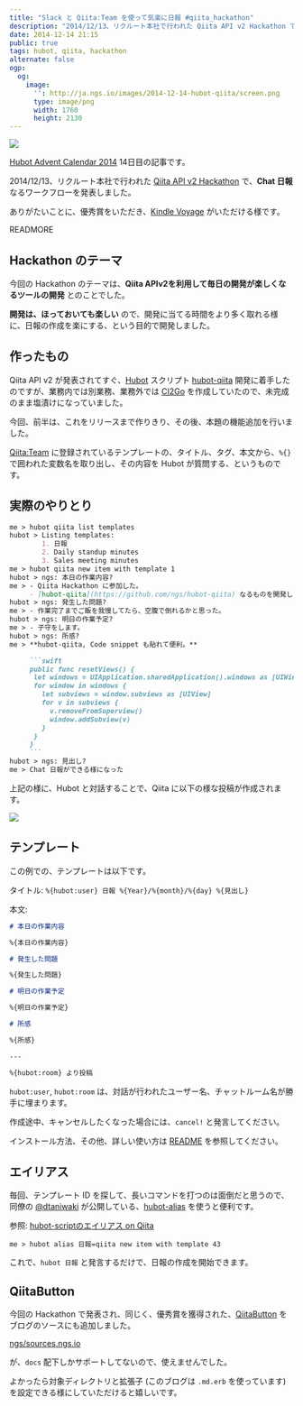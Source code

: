 ```yaml
---
title: "Slack と Qiita:Team を使って気楽に日報 #qiita_hackathon"
description: "2014/12/13、リクルート本社で行われた Qiita API v2 Hackathon で、hubot-qiita を開発し、Chat 日報 なるワークフローを発表しました。"
date: 2014-12-14 21:15
public: true
tags: hubot, qiita, hackathon
alternate: false
ogp:
  og:
    image:
      '': http://ja.ngs.io/images/2014-12-14-hubot-qiita/screen.png
      type: image/png
      width: 1760
      height: 2130
---
```


![](https://raw.githubusercontent.com/ngs/hubot-qiita/master/img/screen.gif)

[Hubot Advent Calendar 2014] 14日目の記事です。

2014/12/13、リクルート本社で行われた [Qiita API v2 Hackathon] で、**Chat 日報** なるワークフローを発表しました。

ありがたいことに、優秀賞をいただき、[Kindle Voyage] がいただける様です。

READMORE

## Hackathon のテーマ

今回の Hackathon のテーマは、**Qiita APIv2を利用して毎日の開発が楽しくなるツールの開発** とのことでした。

**開発は、ほっておいても楽しい** ので、開発に当てる時間をより多く取れる様に、日報の作成を楽にする、という目的で開発しました。

## 作ったもの

Qiita API v2 が発表されてすぐ、[Hubot] スクリプト [hubot-qiita] 開発に着手したのですが、業務内では別業務、業務外では [CI2Go] を作成していたので、未完成のまま塩漬けになっていました。

今回、前半は、これをリリースまで作りきり、その後、本題の機能追加を行いました。

[Qiita:Team] に登録されているテンプレートの、タイトル、タグ、本文から、`%{}` で囲われた変数名を取り出し、その内容を Hubot が質問する、というものです。

## 実際のやりとり

```md
me > hubot qiita list templates
hubot > Listing templates:
        1. 日報
        2. Daily standup minutes
        3. Sales meeting minutes
me > hubot qiita new item with template 1
hubot > ngs: 本日の作業内容?
me > - Qiita Hackathon に参加した。
     - [hubot-qiita](https://github.com/ngs/hubot-qiita) なるものを開発した。
hubot > ngs: 発生した問題?
me > - 作業完了までご飯を我慢してたら、空腹で倒れるかと思った。
hubot > ngs: 明日の作業予定?
me > - 子守をします。
hubot > ngs: 所感?
me > **hubot-qiita, Code snippet も貼れて便利。**

     ```swift
     public func resetViews() {
      let windows = UIApplication.sharedApplication().windows as [UIWindow]
      for window in windows {
        let subviews = window.subviews as [UIView]
        for v in subviews {
          v.removeFromSuperview()
          window.addSubview(v)
        }
      }
     }
     ```
hubot > ngs: 見出し?
me > Chat 日報ができる様になった
```

上記の様に、Hubot と対話することで、Qiita に以下の様な投稿が作成されます。

![](2014-12-14-hubot-qiita/screen.png)

## テンプレート

この例での、テンプレートは以下です。

タイトル: `%{hubot:user} 日報 %{Year}/%{month}/%{day} %{見出し}`

本文:

```md
# 本日の作業内容

%{本日の作業内容}

# 発生した問題

%{発生した問題}

# 明日の作業予定

%{明日の作業予定}

# 所感

%{所感}

---

%{hubot:room} より投稿
```

`hubot:user`, `hubot:room` は、対話が行われたユーザー名、チャットルーム名が勝手に埋まります。


作成途中、キャンセルしたくなった場合には、`cancel!` と発言してください。

インストール方法、その他、詳しい使い方は [README] を参照してください。

## エイリアス

毎回、テンプレート ID を探して、長いコマンドを打つのは面倒だと思うので、同僚の [@dtaniwaki] が公開している、[hubot-alias] を使うと便利です。

参照: [hubot-scriptのエイリアス on Qiita](http://qiita.com/dtaniwaki/items/0ca82c09cbafb7645f32)

```
me > hubot alias 日報=qiita new item with template 43
```

これで、`hubot 日報` と発言するだけで、日報の作成を開始できます。

## QiitaButton

今回の Hackathon で発表され、同じく、優秀賞を獲得された、[QiitaButton] をブログのソースにも追加しました。

[ngs/sources.ngs.io]

が、`docs` 配下しかサポートしてないので、使えませんでした。

よかったら対象ディレクトリと拡張子 (このブログは `.md.erb` を使っています) を設定できる様にしていただけると嬉しいです。

[Qiita API v2 Hackathon]: http://peatix.com/event/55420
[README]: https://github.com/ngs/hubot-qiita#readme
[hubot-qiita]: https://github.com/ngs/hubot-qiita
[Hubot Advent Calendar 2014]: http://www.adventar.org/calendars/384
[Qiita:Team]: https://teams.qiita.com
[@dtaniwaki]: http://dtaniwaki.com
[hubot-alias]: https://github.com/dtaniwaki/hubot-alias
[Kindle Voyage]: http://www.amazon.co.jp/gp/product/B00M0EVYCC/ref=as_li_ss_tl?ie=UTF8&camp=247&creative=7399&creativeASIN=B00M0EVYCC&linkCode=as2&tag=atsushnagased-22
[Hubot]: https://hubot.github.com
[QiitaButton]: http://qiita.com/fmy/items/57088e1d1bd412557123
[CI2Go]: http://ja.ngs.io/2014/11/26/ci2go/
[ngs/sources.ngs.io]: https://github.com/ngs/sources.ngs.io#readme
